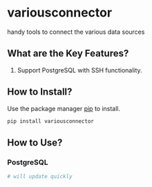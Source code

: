 # variousconnector
handy tools to connect the various data sources

## What are the Key Features?
1. Support PostgreSQL with SSH functionality.
	
## How to Install?

Use the package manager [pip](https://pip.pypa.io/en/stable/) to install.

```bash
pip install variousconnector
```

## How to Use?

### PostgreSQL 

```python
# will update quickly
```